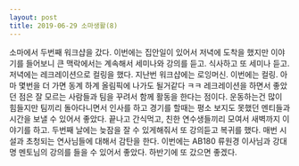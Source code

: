 ```yaml
---
layout: post
title: 2019-06-29 소마생활(8)
---
```


소마에서 두번째 워크샵을 갔다.
이번에는 집안일이 있어서 저녁에 도착을 했지만 이야기를 들어보니 큰 맥락에서는 계속해서 세미나와 강의를 듣고.
식사하고 또 세미나 듣고. 저녁에는 레크레이션으로 컬링을 했다.
지난번 워크샵에는 로잉머신. 이번에는 컬링. 아마 몇번을 더 가면 동계 하계 올림픽에 나가도 될거같다 ㅋㅋ
레크레이션을 하면서 좋았던 점은 잘 모르는 사람들과 팀을 꾸려서 함께 활동을 한다는 점이다.
운동하는건 많이 힘들지만 팀끼리 돌아다니면서 인사를 하고 경기를 할때는 평소 보지도 못했던 멘티들과 시간을 보낼 수 있어서 좋았다.
끝나고 간식먹고, 친한 연수생들끼리 모여서 새벽까지 이야기를 하고.
두번째 날에는 늦잠을 잘 수 있게해줘서 또 강의듣고 복귀를 했다.
매번 시설과 초청되는 연사님들에 대해서 감탄을 한다.
이번에는 AB180 류원경 이사님과 강대명 멘토님의 강의를 들을 수 있어서 좋았다.
하반기에 또 갔으면 좋겠다.
